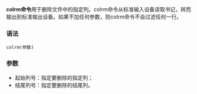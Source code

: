 **colrm命令**用于删除文件中的指定列。colrm命令从标准输入设备读取书记，转而输出到标准输出设备。如果不加任何参数，则colrm命令不会过滤任何一行。

### 语法  

```
colrm(参数)
```

### 参数  

*   起始列号：指定要删除的指定列；
*   结尾列号：指定要删除的结尾列。